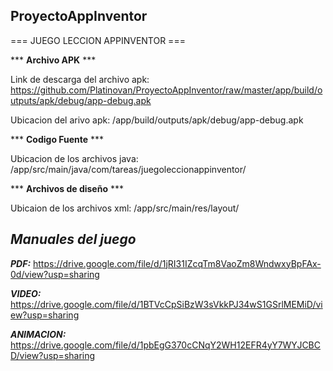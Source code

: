 ## ProyectoAppInventor

=== JUEGO LECCION APPINVENTOR ===

*** **Archivo APK** ***

Link de descarga del archivo apk: https://github.com/Platinovan/ProyectoAppInventor/raw/master/app/build/outputs/apk/debug/app-debug.apk

Ubicacion del arivo apk: /app/build/outputs/apk/debug/app-debug.apk

*** **Codigo Fuente** ***

Ubicacion de los archivos java: /app/src/main/java/com/tareas/juegoleccionappinventor/

*** **Archivos de diseño** ***

Ubicaion de los archivos xml: /app/src/main/res/layout/

## ***Manuales del juego***

***PDF:*** https://drive.google.com/file/d/1jRI31IZcqTm8VaoZm8WndwxyBpFAx-0d/view?usp=sharing

***VIDEO:*** https://drive.google.com/file/d/1BTVcCpSiBzW3sVkkPJ34wS1GSrlMEMiD/view?usp=sharing

***ANIMACION:*** https://drive.google.com/file/d/1pbEgG370cCNqY2WH12EFR4yY7WYJCBCD/view?usp=sharing
